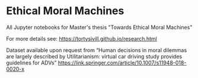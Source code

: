 # Ethical Moral Machines

All Jupyter notebooks for Master's thesis "Towards Ethical Moral Machines" 

For more details see:
https://tortysivill.github.io/research.html

Dataset available upon request from “Human decisions in moral dilemmas are largely described by Utilitarianism: virtual car driving study provides guidelines for ADVs” 
https://link.springer.com/article/10.1007/s11948-018-0020-x


